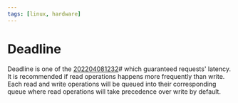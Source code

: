 ```yaml
---
tags: [linux, hardware]
---
```


# Deadline

Deadline is one of the [202204081232](202204081232.md)# which guaranteed requests' latency. It
is recommended if read operations happens more frequently than write. Each read
and write operations will be queued into their corresponding queue where read
operations will take precedence over write by default.
